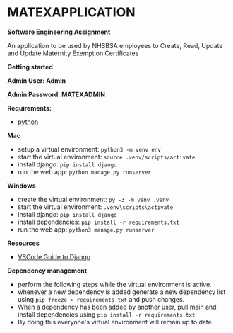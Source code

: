 # MATEXAPPLICATION
**Software Engineering Assignment**

An application to be used by NHSBSA employees to Create, Read, Update and Update Maternity Exemption Certificates

**Getting started**

**Admin User: Admin**

**Admin Password: MATEXADMIN**

**Requirements:**
- [python](https://www.python.org)

**Mac**
- setup a virtual environment: `python3 -m venv env`
- start the virtual environment: `source .venv/scripts/activate`
- install django: `pip install django`
- run the web app: `python manage.py runserver`

**Windows**
- create the virtual environment: `py -3 -m venv .venv`
- start the virtual environment: `.venv\scripts\activate`
- install django: `pip install django`
- install dependencies: `pip install -r requirements.txt`
- run the web app: `python3 manage.py runserver`

**Resources**
- [VSCode Guide to Django](https://code.visualstudio.com/docs/python/tutorial-django)

**Dependency management**
- perform the following steps while the virtual environment is active.
- whenever a new dependency is added generate a new dependency list using
`pip freeze > requirements.txt` and push changes.
- When a dependency has been added by another user, pull main and install
dependencies using `pip install -r requirements.txt`
- By doing this everyone's virtual environment will remain up to date.
